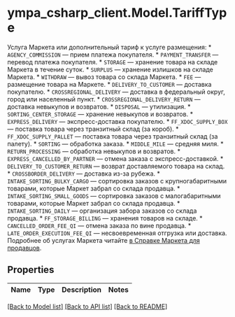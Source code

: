 # ympa_csharp_client.Model.TariffType
Услуга Маркета или дополнительный тариф к услуге размещения:  * `AGENCY_COMMISSION` — прием платежа покупателя.  * `PAYMENT_TRANSFER` — перевод платежа покупателя.  * `STORAGE` — хранение товара на складе Маркета в течение суток.  * `SURPLUS` — хранение излишков на складе Маркета.  * `WITHDRAW` — вывоз товара со склада Маркета.  * `FEE` — размещение товара на Маркете.  * `DELIVERY_TO_CUSTOMER` — доставка покупателю.  * `CROSSREGIONAL_DELIVERY` — доставка в федеральный округ, город или населенный пункт.  * `CROSSREGIONAL_DELIVERY_RETURN` — доставка невыкупов и возвратов.  * `DISPOSAL` — утилизация.  * `SORTING_CENTER_STORAGE` — хранение невыкупов и возвратов.  * `EXPRESS_DELIVERY` — экспресс-доставка покупателю.  * `FF_XDOC_SUPPLY_BOX` — поставка товара через транзитный склад (за короб).  * `FF_XDOC_SUPPLY_PALLET` — поставка товара через транзитный склад (за палету).  * `SORTING` — обработка заказа.  * `MIDDLE_MILE` — средняя миля.  * `RETURN_PROCESSING` — обработка невыкупов и возвратов.  * `EXPRESS_CANCELLED_BY_PARTNER` — отмена заказа с экспресс-доставкой.  * `DELIVERY_TO_CUSTOMER_RETURN` — возврат доставляемого товара на склад.  * `CROSSBORDER_DELIVERY` — доставка из-за рубежа.  * `INTAKE_SORTING_BULKY_CARGO` — сортировка заказов с крупногабаритными товарами, которые Маркет забрал со склада продавца.  * `INTAKE_SORTING_SMALL_GOODS` — сортировка заказов с малогабаритными товарами, которые Маркет забрал со склада продавца.  * `INTAKE_SORTING_DAILY` — организация забора заказов со склада продавца.  * `FF_STORAGE_BILLING` — хранения товаров на складе.  * `CANCELLED_ORDER_FEE_QI` — отмена заказа по вине продавца.  * `LATE_ORDER_EXECUTION_FEE_QI` — несвоевременная отгрузка или доставка.  Подробнее об услугах Маркета читайте [в Справке Маркета для продавцов](https://yandex.ru/support/marketplace/introduction/rates/index.html). 

## Properties

Name | Type | Description | Notes
------------ | ------------- | ------------- | -------------

[[Back to Model list]](../README.md#documentation-for-models) [[Back to API list]](../README.md#documentation-for-api-endpoints) [[Back to README]](../README.md)

